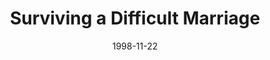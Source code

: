 ---
layout: message
category: message
series: "Home for the Holidays"
title: "Surviving a Difficult Marriage"
date: 1998-11-22
audio-description: "The holidays can be tough on family and friends. Here's a primer on relationships that we can use every day of the year. "
audio: ""
audio-title: "Surviving a Difficult Marriage"
audio-duration: "&#58;"
---